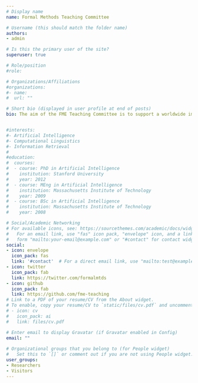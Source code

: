 ```yaml
---
# Display name
name: Formal Methods Teaching Committee

# Username (this should match the folder name)
authors:
- admin

# Is this the primary user of the site?
superuser: true

# Role/position
#role: 

# Organizations/Affiliations
#organizations:
#- name: 
#  url: ""

# Short bio (displayed in user profile at end of posts)
bio: The aim of the FME Teaching Committee is to support a worldwide improvement in learning formal methods, mainly by teaching but also via self-learning.


#interests:
#- Artificial Intelligence
#- Computational Linguistics
#- Information Retrieval
#
#education:
#  courses:
#  - course: PhD in Artificial Intelligence
#    institution: Stanford University
#    year: 2012
#  - course: MEng in Artificial Intelligence
#    institution: Massachusetts Institute of Technology
#    year: 2009
#  - course: BSc in Artificial Intelligence
#    institution: Massachusetts Institute of Technology
#    year: 2008

# Social/Academic Networking
# For available icons, see: https://sourcethemes.com/academic/docs/widgets/#icons
#   For an email link, use "fas" icon pack, "envelope" icon, and a link in the
#   form "mailto:your-email@example.com" or "#contact" for contact widget.
social:
- icon: envelope
  icon_pack: fas
  link: '#contact'  # For a direct email link, use "mailto:test@example.org".
- icon: twitter
  icon_pack: fab
  link: https://twitter.com/formalmtds
- icon: github
  icon_pack: fab
  link: https://github.com/fme-teaching
# Link to a PDF of your resume/CV from the About widget.
# To enable, copy your resume/CV to `static/files/cv.pdf` and uncomment the lines below.  
# - icon: cv
#   icon_pack: ai
#   link: files/cv.pdf

# Enter email to display Gravatar (if Gravatar enabled in Config)
email: ""
  
# Organizational groups that you belong to (for People widget)
#   Set this to `[]` or comment out if you are not using People widget.  
user_groups:
- Researchers
- Visitors
---
```

